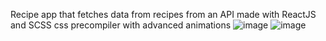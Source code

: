 Recipe app that fetches data from recipes from an API made with ReactJS and SCSS css precompiler with advanced animations
![image](https://user-images.githubusercontent.com/95384363/193692088-9e6db9f6-c0f4-4c8d-becc-ccd2debd9a94.png)
![image](https://user-images.githubusercontent.com/95384363/193692170-8ac8907c-62a6-433b-aba2-060d1c6f73b1.png)
